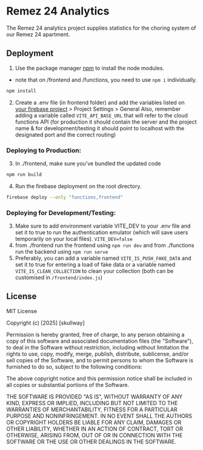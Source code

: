 # Remez 24 Analytics

The Remez 24 analytics project supplies statistics for the choring system of our Remez 24 apartment.

## Deployment

1. Use the package manager [npm](https://www.npmjs.com/) to install the node modules.
* note that on /frontend and /functions, you need to use `npm i` individually.
```bash
npm install
```
2. Create a .env file (in frontend folder) and add the variables listed on [your firebase project](https://console.firebase.google.com/) > Project Settings > General
Also, remember adding a variable called `VITE_API_BASE_URL` that will refer to the cloud functions API (for production it should contain the server and the project name & for development/testing it should point to localhost with the designated port and the correct routing)

### Deploying to Production:

3. In ./frontend, make sure you've bundled the updated code
```bash
npm run build
```
4. Run the firebase deployment on the root directory.
```bash
firebase deploy --only "functions,frontend"
```

### Deploying for Development/Testing:
3. Make sure to add environment variable VITE_DEV to your .env file and set it to true to run the authentication emulator (which will save users temporarily on your local files).
`VITE_DEV=false`
4. from ./frontend run the frontend using `npm run dev` and from ./functions run the backend using `npm run serve`
5. Preferably, you can add a variable named `VITE_IS_PUSH_FAKE_DATA` and set it to true for entering a load of fake data or a variable named `VITE_IS_CLEAN_COLLECTION` to clean your collection (both can be customised in `/frontend/index.js`)

## License

MIT License

Copyright (c) [2025] [skullway]

Permission is hereby granted, free of charge, to any person obtaining a copy
of this software and associated documentation files (the "Software"), to deal
in the Software without restriction, including without limitation the rights
to use, copy, modify, merge, publish, distribute, sublicense, and/or sell
copies of the Software, and to permit persons to whom the Software is
furnished to do so, subject to the following conditions:

The above copyright notice and this permission notice shall be included in all
copies or substantial portions of the Software.

THE SOFTWARE IS PROVIDED "AS IS", WITHOUT WARRANTY OF ANY KIND, EXPRESS OR
IMPLIED, INCLUDING BUT NOT LIMITED TO THE WARRANTIES OF MERCHANTABILITY,
FITNESS FOR A PARTICULAR PURPOSE AND NONINFRINGEMENT. IN NO EVENT SHALL THE
AUTHORS OR COPYRIGHT HOLDERS BE LIABLE FOR ANY CLAIM, DAMAGES OR OTHER
LIABILITY, WHETHER IN AN ACTION OF CONTRACT, TORT OR OTHERWISE, ARISING FROM,
OUT OF OR IN CONNECTION WITH THE SOFTWARE OR THE USE OR OTHER DEALINGS IN THE
SOFTWARE.
